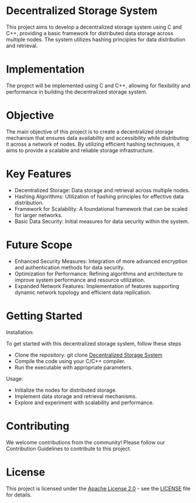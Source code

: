 # Decentralized Storage System
This project aims to develop a decentralized storage system using C and C++, providing a basic framework for distributed data storage across multiple nodes. The system utilizes hashing principles for data distribution and retrieval.

# Implementation

The project will be implemented using C and C++, allowing for flexibility and performance in building the decentralized storage system.


# Objective

The main objective of this project is to create a decentralized storage mechanism that ensures data availability and accessibility while distributing it across a network of nodes. By utilizing efficient hashing techniques, it aims to provide a scalable and reliable storage infrastructure.


# Key Features

- Decentralized Storage: Data storage and retrieval across multiple nodes.
- Hashing Algorithms: Utilization of hashing principles for effective data distribution.
- Framework for Scalability: A foundational framework that can be scaled for larger networks.
- Basic Data Security: Initial measures for data security within the system.


# Future Scope

- Enhanced Security Measures: Integration of more advanced encryption and authentication methods for data security.
- Optimization for Performance: Refining algorithms and architecture to improve system performance and resource utilization.
- Expanded Network Features: Implementation of features supporting dynamic network topology and efficient data replication.


# Getting Started

Installation:

To get started with this decentralized storage system, follow these steps

- Clone the repository: git clone [Decentralized Storage System](https://github.com/OmikroPersei/Decentralized-Storage-System)
- Compile the code using your C/C++ compiler.
- Run the executable with appropriate parameters.

Usage:
- Initialize the nodes for distributed storage.
- Implement data storage and retrieval mechanisms.
- Explore and experiment with scalability and performance.


# Contributing

We welcome contributions from the community! Please follow our Contribution Guidelines to contribute to this project.

# License

This project is licensed under the [Apache License 2.0](https://opensource.org/license/apache-2-0/) - see the [LICENSE](https://www.apache.org/licenses/LICENSE-2.0.txt) file for details.

